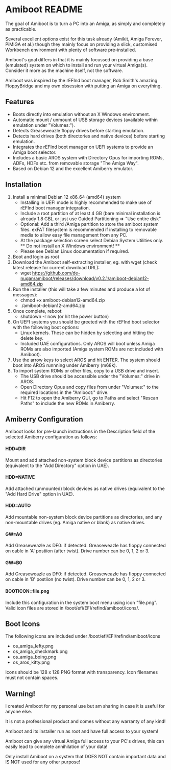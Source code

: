 # Amiboot README #

The goal of Amiboot is to turn a PC into an Amiga, as simply and completely as practicable.

Several excellent options exist for this task already (Amikit, Amiga Forever, PiMIGA et al.) though they mainly focus on providing a slick, customised Workbench environment with plenty of software pre-installed.

Amiboot's goal differs in that it is mainly focussed on providing a base (emulated) system on which to install and run your virtual Amiga(s). Consider it more as the machine itself, not the software.

Amiboot was inspired by the rEFInd boot manager, Rob Smith's amazing FloppyBridge and my own obsession with putting an Amiga on everything.


## Features ##

- Boots directly into emulation without an X Windows environment.
- Automatic mount / unmount of USB storage devices (available within emulation under "Volumes:").
- Detects Greaseweazle floppy drives before starting emulation.
- Detects hard drives (both directories and native devices) before starting emulation.
- Integrates the rEFInd boot manager on UEFI systems to provide an Amiga boot selector.
- Includes a basic AROS system with Directory Opus for importing ROMs, ADFs, HDFs etc. from removable storage "The Amiga Way".
- Based on Debian 12 and the excellent Amiberry emulator.


## Installation ##

1. Install a minimal Debian 12 x86_64 (amd64) system
    - Installing in UEFI mode is highly recommended to make use of rEFInd boot manager integration.
    - Include a root partition of at least 4 GB (bare minimal installation is already 1.8 GB), or just use Guided Partitioning => "Use entire disk"
    - Optional: Add a third /Amiga partition to store the amiboot system files. exFAT filesystem is recommended if installing to removable media to allow easy file management from any PC.
    - At the package selection screen select Debian System Utilities only. ** Do not install an X Windows environment! **
    - Please see Debian Linux documentation if required.
2. Boot and login as root
3. Download the Amiboot self-extracting installer, eg. with wget (check latest release for current download URL):
    - wget https://github.com/de-nugan/amiboot/releases/download/v0.2.1/amiboot-debian12-amd64.zip
4. Run the installer (this will take a few minutes and produce a lot of messages):
    - chmod +x amiboot-debian12-amd64.zip
    - ./amiboot-debian12-amd64.zip
5. Once complete, reboot:
    - shutdown -r now (or hit the power button)
6. On UEFI systems you should be greeted with the rEFInd boot selector with the following boot options:
    - Linux kernels. These can be hidden by selecting and hitting the delete key.
    - Included UAE configurations. Only AROS will boot unless Amiga ROMs are also imported (Amiga system ROMs are not included with Amiboot).
7. Use the arrow keys to select AROS and hit ENTER. The system should boot into AROS runnning under Amiberry (m68k).
8. To import system ROMs or other files, copy to a USB drive and insert.
    - The USB drive should be accessible under the "Volumes:" drive in AROS.
    - Open Directory Opus and copy files from under "Volumes:" to the required locations in the "Amiboot:" drive.
    - Hit F12 to open the Amiberry GUI, go to Paths and select "Rescan Paths" to include the new ROMs in Amiberry.


## Amiberry Configuration ##

Amiboot looks for pre-launch instructions in the Description field of the selected Amiberry configuration as follows:

#### HDD=DIR ####
Mount and add attached non-system block device partitions as directories (equivalent to the "Add Directory" option in UAE).

#### HDD=NATIVE ####
Add attached (unmounted) block devices as native drives (equivalent to the "Add Hard Drive" option in UAE).

#### HDD=AUTO ####
Add mountable non-system block device partitions as directories, and any non-mountable drives (eg. Amiga native or blank) as native drives.

#### GW=A0 ####
Add Greaseweazle as DF0: if detected. Greaseweazle has floppy connected on cable in 'A' postiion (after twist). Drive number can be 0, 1, 2 or 3.

#### GW=B0 ####
Add Greaseweazle as DF0: if detected. Greaseweazle has floppy connected on cable in 'B' postiion (no twist). Drive number can be 0, 1, 2 or 3.

#### BOOTICON=file.png ####
Include this configuration in the system boot menu using icon "file.png". Valid icon files are stored in /boot/efi/EFI/refind/amiboot/icons/.


## Boot Icons ##

The following icons are included under /boot/efi/EFI/refind/amiboot/icons

- os_amiga_lefty.png
- os_amiga_checkmark.png
- os_amiga_boing.png
- os_aros_kitty.png

Icons should be 128 x 128 PNG format with transparency.
Icon filenames must not contain spaces.


## Warning! ##

I created Amiboot for my personal use but am sharing in case it is useful for anyone else.

It is not a professional product and comes without any warranty of any kind!

Amiboot and its installer run as root and have full access to your system!

Amiboot can give any virtual Amiga full access to your PC's drives, this can easily lead to complete annihilation of your data!

Only install Amiboot on a system that DOES NOT contain important data and IS NOT used for any other purpose!


###




